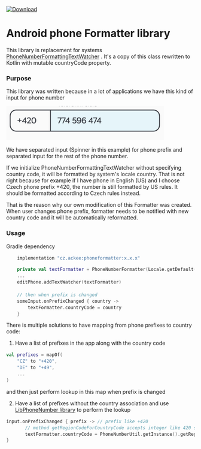 [ ![Download](https://api.bintray.com/packages/ackeecz/phoneformatter/phoneformatter/images/download.svg) ](https://bintray.com/ackeecz/phoneformatter/_latestVersion)

# Android phone Formatter library

This library is replacement for systems [PhoneNumberFormattingTextWatcher](https://developer.android.com/reference/android/telephony/PhoneNumberFormattingTextWatcher) . It's a copy of this class rewritten to Kotlin with mutable countryCode property.

### Purpose
This library was written because in a lot of applications we have this kind of input for phone number

![alt text](https://github.com/AckeeCZ/phone-formatter/raw/master/images/phone_input.png)

We have separated input (Spinner in this example) for phone prefix and separated input for the rest of the phone number.

If we initialize PhoneNumberFormattingTextWatcher without specifying country code, it will be formatted by system's locale country. That is not right because for example if I have phone in English (US) and I choose Czech phone prefix +420, the number is still formatted by US rules. It should be formatted according to Czech rules instead.

That is the reason why our own modification of this Formatter was created. When user changes phone prefix, formatter needs to be notified with new country code and it will be automatically reformatted.

### Usage

Gradle dependency
```groovy
    implementation "cz.ackee:phoneformatter:x.x.x"
```

```kotlin
    private val textFormatter = PhoneNumberFormatter(Locale.getDefault().country)
    ...
    editPhone.addTextWatcher(textFormatter)

    // then when prefix is changed
    someInput.onPrefixChanged { country ->
        textFormatter.countryCode = country
    }
```

There is multiple solutions to have mapping from phone prefixes to country code:

1) Have a list of prefixes in the app along with the country code

```kotlin
val prefixes = mapOf(
    "CZ" to "+420",
    "DE" to "+49",
    ...
)
```

and then just perform lookup in this map when prefix is changed

2) Have a list of prefixes without the country association and use [LibPhoneNumber library](https://github.com/googlei18n/libphonenumber) to perform the lookup

```kotlin
input.onPrefixChanged { prefix -> // prefix like +420
       // method getRegionCodeForCountryCode accepts integer like 420 so we need tu strip the plus sign and convert it to integer
       textFormatter.countryCode = PhoneNumberUtil.getInstance().getRegionCodeForCountryCode(prefix.substring(1).toInt())
}
```

